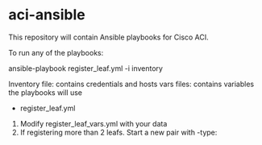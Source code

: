 # aci-ansible
This repository will contain Ansible playbooks for Cisco ACI.

To run any of the playbooks:

ansible-playbook register_leaf.yml -i inventory

Inventory file: contains credentials and hosts
vars files: contains variables the playbooks will use

- register_leaf.yml

1. Modify register_leaf_vars.yml with your data
2. If registering more than 2 leafs. Start a new pair with -type:  